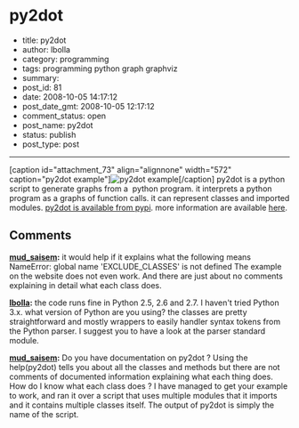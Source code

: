 # py2dot

- title: py2dot
- author: lbolla
- category: programming
- tags: programming python graph graphviz
- summary: 
- post_id: 81
- date: 2008-10-05 14:17:12
- post_date_gmt: 2008-10-05 12:17:12
- comment_status: open
- post_name: py2dot
- status: publish
- post_type: post

----------------

[caption id="attachment_73" align="alignnone" width="572" caption="py2dot example"]![py2dot example][1][/caption] py2dot is a python script to generate graphs from a  python program. it interprets a python program as a graphs of function calls. it can represent classes and imported modules. [py2dot is available from pypi][2]. more information are available [here][3].

   [1]: http://lbolla.info/blog/wp-content/uploads/2008/10/complicated.png (py2dot)
   [2]: http://pypi.python.org/pypi/py2dot/ (pypi)
   [3]: http://lbolla.wordpress.com/py2dot/ (py2dot)

## Comments

**[mud_saisem](#53 "2010-12-14 06:38:58"):** it would help if it explains what the following means NameError: global name 'EXCLUDE_CLASSES' is not defined The example on the website does not even work. And there are just about no comments explaining in detail what each class does.

**[lbolla](#54 "2010-12-14 11:48:40"):** the code runs fine in Python 2.5, 2.6 and 2.7. I haven't tried Python 3.x. what version of Python are you using? the classes are pretty straightforward and mostly wrappers to easily handler syntax tokens from the Python parser. I suggest you to have a look at the parser standard module.

**[mud_saisem](#55 "2010-12-14 22:56:27"):** Do you have documentation on py2dot ? Using the help(py2dot) tells you about all the classes and methods but there are not comments of documented information explaining what each thing does. How do I know what each class does ? I have managed to get your example to work, and ran it over a script that uses multiple modules that it imports and it contains multiple classes itself. The output of py2dot is simply the name of the script.

